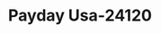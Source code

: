 ---
f_zip-code: 24134
f_state-code: VA
title: Payday Usa-24120
f_phone: 540-921-3790
f_city-only: Pearisburg
f_address: 312 N Main Street Pearisburg
f_location-unique-id: '24120'
slug: payday-usa-24120
updated-on: '2024-05-30T13:46:58.046Z'
created-on: '2024-05-30T13:36:59.803Z'
published-on: '2024-05-30T13:54:32.469Z'
f_city-state: cms/city/pearisburg-va.md
f_company: cms/company/payday-usa.md
f_state: cms/state/virginia.md
layout: '[payday-loan].html'
tags: payday-loan
---